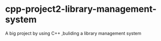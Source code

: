 # cpp-project2-library-management-system
A big project by using C++ ,buliding a library management system
